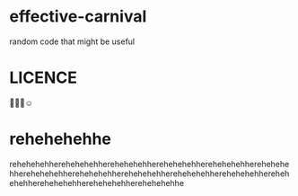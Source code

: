 # effective-carnival
random code that might be useful
# LICENCE
🤨🤨🤨☺

# rehehehehhe
rehehehehherehehehehherehehehehherehehehehherehehehehherehehehehherehehehehherehehehehherehehehehherehehehehherehehehehherehehehehherehehehehherehehehehherehehehehhe